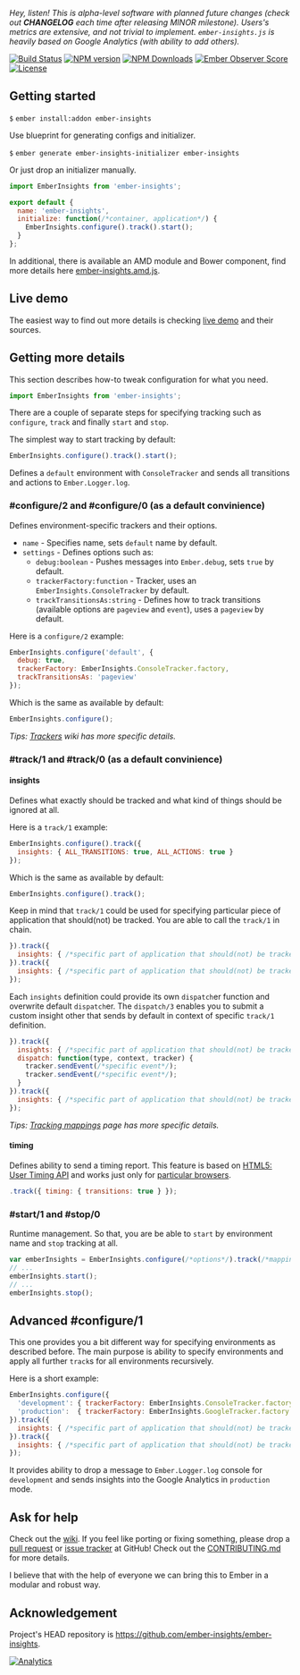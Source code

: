 _Hey, listen! This is alpha-level software with planned future changes (check out **CHANGELOG** each time after releasing MINOR milestone). Users's metrics are extensive, and not trivial to implement. `ember-insights.js` is heavily based on Google Analytics (with ability to add others)._

[![Build Status](https://travis-ci.org/ember-insights/ember-insights.svg?branch=master)](https://travis-ci.org/ember-insights/ember-insights) [![NPM version](http://img.shields.io/npm/v/ember-insights.svg)](https://npmjs.org/package/ember-insights) [![NPM Downloads](https://img.shields.io/npm/dm/ember-insights.svg)](https://npmjs.org/package/ember-insights) [![Ember Observer Score](http://emberobserver.com/badges/ember-insights.svg)](http://emberobserver.com/addons/ember-insights) [![License](https://img.shields.io/npm/l/ember-insights.svg)](https://github.com/ember-insights/ember-insights/blob/master/LICENSE.md)

## Getting started

`$` `ember install:addon ember-insights`

Use blueprint for generating configs and initializer.

`$` `ember generate ember-insights-initializer ember-insights`

Or just drop an initializer manually.

```javascript
import EmberInsights from 'ember-insights';

export default {
  name: 'ember-insights',
  initialize: function(/*container, application*/) {
    EmberInsights.configure().track().start();
  }
};
```

In additional, there is available an AMD module and Bower component, find more details here [ember-insights.amd.js](https://github.com/ember-insights/ember-insights.amd.js).

## Live demo

The easiest way to find out more details is checking [live demo](http://ember-insights.github.io/#example-component) and their sources.

## Getting more details

This section describes how-to tweak configuration for what you need.

```javascript
import EmberInsights from 'ember-insights';
```

There are a couple of separate steps for specifying tracking such as
`configure`, `track` and finally `start` and `stop`.

The simplest way to start tracking by default:

```javascript
EmberInsights.configure().track().start();
```

Defines a `default` environment with `ConsoleTracker` and sends all transitions and actions to `Ember.Logger.log`.

### #configure/2 and #configure/0 (as a default convinience)

Defines environment-specific trackers and their options.

* `name` - Specifies name, sets `default` name by default.
* `settings` - Defines options such as:
  * `debug:boolean` - Pushes messages into `Ember.debug`, sets `true` by default.
  * `trackerFactory:function` - Tracker, uses an `EmberInsights.ConsoleTracker` by default.
  * `trackTransitionsAs:string` - Defines how to track transitions (available options are `pageview` and `event`), uses a `pageview` by default.

Here is a `configure/2` example:

```javascript
EmberInsights.configure('default', {
  debug: true,
  trackerFactory: EmberInsights.ConsoleTracker.factory,
  trackTransitionsAs: 'pageview'
});
```

Which is the same as available by default:

```javascript
EmberInsights.configure();
```

_Tips: [Trackers](https://github.com/ember-insights/ember-insights/wiki#built-in-tracking-adapters) wiki has more specific details._

### #track/1 and #track/0 (as a default convinience)

#### insights

Defines what exactly should be tracked and what kind of things should be ignored at all.

Here is a `track/1` example:

```javascript
EmberInsights.configure().track({
  insights: { ALL_TRANSITIONS: true, ALL_ACTIONS: true }
});
```

Which is the same as available by default:

```javascript
EmberInsights.configure().track();
```

Keep in mind that `track/1` could be used for specifying particular piece
of application that should(not) be tracked. You are able to call the `track/1` in chain.

```javascript
}).track({
  insights: { /*specific part of application that should(not) be tracked */ }
}).track({
  insights: { /*specific part of application that should(not) be tracked */ }
});
```

Each `insights` definition could provide its own `dispatch`er function and overwrite default `dispatch`er. The `dispatch/3` enables you
to submit a custom insight other that sends by default in context of specific `track/1` definition.

```javascript
}).track({
  insights: { /*specific part of application that should(not) be tracked */ },
  dispatch: function(type, context, tracker) {
    tracker.sendEvent(/*specific event*/);
    tracker.sendEvent(/*specific event*/);
  }
}).track({
  insights: { /*specific part of application that should(not) be tracked */ }
});
```

_Tips: [Tracking mappings](https://github.com/ember-insights/ember-insights/wiki#tracking-metrics) page has more specific details._

#### timing

Defines ability to send a timing report. This feature is based on [HTML5: User Timing API](http://www.html5rocks.com/en/tutorials/webperformance/usertiming/) and works just only for [particular browsers](http://caniuse.com/#search=timing).

```javascript
.track({ timing: { transitions: true } });
```

### #start/1 and #stop/0

Runtime management. So that, you are be able to `start` by environment name and `stop` tracking at all.

```javascript
var emberInsights = EmberInsights.configure(/*options*/).track(/*mappings*/);
// ...
emberInsights.start();
// ...
emberInsights.stop();
```

## Advanced #configure/1

This one provides you a bit different way for specifying environments as described before. The main purpose is
ability to specify environments and apply all further `track`s for all environments recursively.

Here is a short example:

```javascript
EmberInsights.configure({
  'development': { trackerFactory: EmberInsights.ConsoleTracker.factory },
  'production':  { trackerFactory: EmberInsights.GoogleTracker.factory },
}).track({
  insights: { /*specific part of application that should(not) be tracked */ }
}).track({
  insights: { /*specific part of application that should(not) be tracked */ }
});
```

It provides ability to drop a message to `Ember.Logger.log` console for `development`
and sends insights into the Google Analytics in `production` mode.

## Ask for help

Check out the [wiki](https://github.com/ember-insights/ember-insights/wiki). If you feel like porting or fixing something, please drop a [pull request](https://github.com/ember-insights/ember-insights/pulls) or [issue tracker](https://github.com/ember-insights/ember-insights/issues) at GitHub! Check out the [CONTRIBUTING.md](CONTRIBUTING.md) for more details.

I believe that with the help of everyone we can bring this to Ember in a modular and robust way.

## Acknowledgement

Project's HEAD repository is https://github.com/ember-insights/ember-insights.

[![Analytics](https://ga-beacon.appspot.com/UA-60632001-5/ember-insights/ember-insights/README)](https://github.com/igrigorik/ga-beacon)
